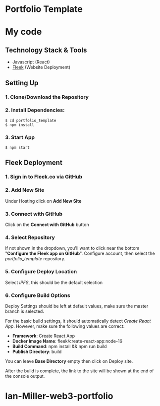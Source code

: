 # Portfolio Template

# My code

## Technology Stack & Tools

- Javascript (React)
- [Fleek](https://fleek.co/) (Website Deployment)

## Setting Up

### 1. Clone/Download the Repository

### 2. Install Dependencies:

```
$ cd portfolio_template
$ npm install
```

### 3. Start App

`$ npm start`

## Fleek Deployment

### 1. Sign in to Fleek.co via GitHub

### 2. Add New Site

Under Hosting click on **Add New Site**

### 3. Connect with GitHub

Click on the **Connect with GitHub** button

### 4. Select Repository

If not shown in the dropdown, you'll want to click near the bottom "**Configure the Fleek app on GitHub**". Configure account, then select the _portfolio_template_ repository.

### 5. Configure Deploy Location

Select _IPFS_, this should be the default selection

### 6. Configure Build Options

Deploy Settings should be left at default values, make sure the master branch is selected.

For the basic build settings, it should automatically detect _Create React App_. However, make sure the following values are correct:

- **Framework**: Create React App
- **Docker Image Name**: fleek/create-react-app:node-16
- **Build Command**: npm install && npm run build
- **Publish Directory**: build

You can leave **Base Directory** empty then click on Deploy site.

After the build is complete, the link to the site will be shown at the end of the console output.

# Ian-Miller-web3-portfolio
